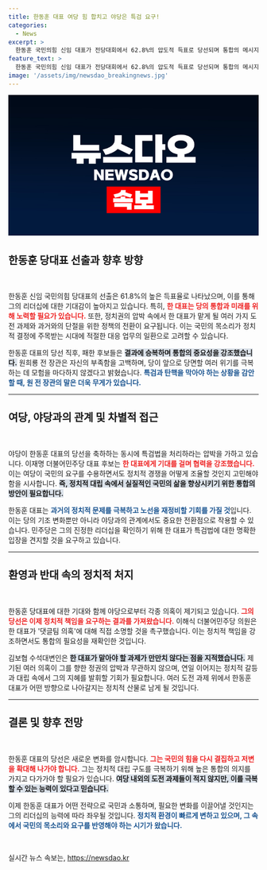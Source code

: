 ```yaml
---
title: 한동훈 대표 여당 힘 합치고 야당은 특검 요구!
categories:
  - News
excerpt: >
  한동훈 국민의힘 신임 대표가 전당대회에서 62.8%의 압도적 득표로 당선되며 통합의 메시지를 전했다. 하지만 야당은 특검 요구와 함께 한 대표에 대한 의혹을 제기, 새로운 도전이 시작될 전망이다.
feature_text: >
  한동훈 국민의힘 신임 대표가 전당대회에서 62.8%의 압도적 득표로 당선되며 통합의 메시지를 전했다. 하지만 야당은 특검 요구와 함께 한 대표에 대한 의혹을 제기, 새로운 도전이 시작될 전망이다.
image: '/assets/img/newsdao_breakingnews.jpg'
---
```


<p><img src="/assets/img/newsdao_breakingnews.jpg" alt="cryptoinkorea 속보" /></p>

<h2 data-ke-size="size26">한동훈 당대표 선출과 향후 방향</h2>

<p data-ke-size="size16">&nbsp;</p>

<p data-ke-size="size16">한동훈 신임 국민의힘 당대표의 선출은 61.8%의 높은 득표율로 나타났으며, 이를 통해 그의 리더십에 대한 기대감이 높아지고 있습니다. 특히, <b><span style="color: #ee2323;">한 대표는 당의 통합과 미래를 위해 노력할 필요가 있습니다.</span></b> 또한, 정치권의 압박 속에서 한 대표가 맡게 될 여러 가지 도전 과제와 과거와의 단절을 위한 정책의 전환이 요구됩니다. 이는 국민의 목소리가 정치적 결정에 주목받는 시대에 적절한 대응 업무의 일환으로 고려할 수 있습니다.</p>

<p data-ke-size="size16">한동훈 대표의 당선 직후, 패한 후보들은 <b><span style="background-color: #21538527;">결과에 승복하며 통합의 중요성을 강조했습니다.</span></b> 원희룡 전 장관은 자신의 부족함을 고백하며, 당이 앞으로 당면할 여러 위기를 극복하는 데 모험을 마다하지 않겠다고 밝혔습니다. <b><span style="color: #1a5490;">특검과 탄핵을 막아야 하는 상황을 감안할 때, 원 전 장관의 말은 더욱 무게가 있습니다.</span></b></p>

<hr>

<h2 data-ke-size="size26">여당, 야당과의 관계 및 차별적 접근</h2>

<p data-ke-size="size16">&nbsp;</p>

<p data-ke-size="size16">야당이 한동훈 대표의 당선을 축하하는 동시에 특검법을 처리하라는 압박을 가하고 있습니다. 이재명 더불어민주당 대표 후보는 <b><span style="color: #ee2323;">한 대표에게 기대를 걸며 협력을 강조했습니다.</span></b> 이는 여당이 국민의 요구를 수용하면서도 정치적 경쟁을 어떻게 조율할 것인지 고민해야 함을 시사합니다. <b><span style="background-color: #21538527;">즉, 정치적 대립 속에서 실질적인 국민의 삶을 향상시키기 위한 통합의 방안이 필요합니다.</span></b></p>

<p data-ke-size="size16">한동훈 대표는 <b><span style="color: #1a5490;">과거의 정치적 문제를 극복하고 노선을 재정비할 기회를 가질 것</span></b>입니다. 이는 당의 기조 변화뿐만 아니라 야당과의 관계에서도 중요한 전환점으로 작용할 수 있습니다. 민주당은 그의 진정한 리더십을 확인하기 위해 한 대표가 특검법에 대한 명확한 입장을 견지할 것을 요구하고 있습니다.</p>

<hr>

<h2 data-ke-size="size26">환영과 반대 속의 정치적 처지</h2>

<p data-ke-size="size16">&nbsp;</p>

<p data-ke-size="size16">한동훈 당대표에 대한 기대와 함께 야당으로부터 각종 의혹이 제기되고 있습니다. <b><span style="color: #ee2323;">그의 당선은 이제 정치적 책임을 요구하는 결과를 가져왔습니다.</span></b> 이해식 더불어민주당 의원은 한 대표가 '댓글팀 의혹'에 대해 직접 소명할 것을 촉구했습니다. 이는 정치적 책임을 강조하면서도 통합의 필요성을 재확인한 것입니다.</p>

<p data-ke-size="size16">김보협 수석대변인은 <b><span style="background-color: #21538527;">한 대표가 맡아야 할 과제가 만만치 않다는 점을 지적했습니다.</span></b> 제기된 여러 의혹이 그를 향한 정권의 압박과 무관하지 않으며, 연일 이어지는 정치적 갈등과 대립 속에서 그의 지혜를 발휘할 기회가 필요합니다. 여러 도전 과제 위에서 한동훈 대표가 어떤 방향으로 나아갈지는 정치적 산물로 남게 될 것입니다.</p>

<hr>

<h2 data-ke-size="size26">결론 및 향후 전망</h2>

<p data-ke-size="size16">&nbsp;</p>

<p data-ke-size="size16">한동훈 대표의 당선은 새로운 변화를 암시합니다. <b><span style="color: #ee2323;">그는 국민의 힘을 다시 결집하고 저변을 확대해 나가야 합니다.</span></b> 그는 정치적 대립 구도를 극복하기 위해 높은 통합의 의지를 가지고 다가가야 할 필요가 있습니다. <b><span style="background-color: #21538527;">여당 내외의 도전 과제들이 적지 않지만, 이를 극복할 수 있는 능력이 있다고 믿습니다.</span></b></p>

<p data-ke-size="size16">이제 한동훈 대표가 어떤 전략으로 국민과 소통하며, 필요한 변화를 이끌어낼 것인지는 그의 리더십의 능력에 따라 좌우될 것입니다. <b><span style="color: #1a5490;">정치적 환경이 빠르게 변하고 있으며, 그 속에서 국민의 목소리와 요구를 반영해야 하는 시기가 왔습니다.</span></b></p>

<p data-ke-size="size16">&nbsp;</p>
실시간 뉴스 속보는, <a href="https://newsdao.kr" rel="dofollow">https://newsdao.kr</a>


